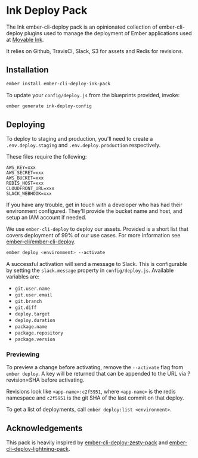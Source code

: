 # Ink Deploy Pack

The Ink ember-cli-deploy pack is an opinionated collection of ember-cli-deploy plugins used to manage the deployment of Ember applications used at [Movable Ink](http://movableink.com).

It relies on Github, TravisCI, Slack, S3 for assets and Redis for revisions.

## Installation

```bash
ember install ember-cli-deploy-ink-pack
```

To update your `config/deploy.js` from the blueprints provided, invoke:

```bash
ember generate ink-deploy-config
```

## Deploying

To deploy to staging and production, you'll need to create a `.env.deploy.staging` and `.env.deploy.production` respectively.

These files require the following:

```
AWS_KEY=xxx
AWS_SECRET=xxx
AWS_BUCKET=xxx
REDIS_HOST=xxx
CLOUDFRONT_URL=xxx
SLACK_WEBHOOK=xxx
```

If you have any trouble, get in touch with a developer who has had their environment configured. They'll provide the bucket name and host, and setup an IAM account if needed.

We use `ember-cli-deploy` to deploy our assets. Provided is a short list that covers deployment of 99% of our use cases. For more information see [ember-cli/ember-cli-deploy](https://github.com/ember-cli/ember-cli-deploy).

```bash
ember deploy <environment> --activate
```

A successful activation will send a message to Slack. This is configurable by setting the `slack.message` property in `config/deploy.js`. Available variables are:

- `git.user.name`
- `git.user.email`
- `git.branch`
- `git.diff`
- `deploy.target`
- `deploy.duration`
- `package.name`
- `package.repository`
- `package.version`

### Previewing

To preview a change before activating, remove the `--activate` flag from `ember deploy`. A key will be returned that can be appended to the URL via ?revision=SHA before activating.

Revisions look like `<app-name>:c2f5951`, where `<app-name>` is the redis namespace and `c2f5951` is the git SHA of the last commit on that deploy.

To get a list of deployments, call `ember deploy:list <environment>`.

## Acknowledgements

This pack is heavily inspired by [ember-cli-deploy-zesty-pack](https://github.com/zestyzesty/ember-cli-deploy-zesty-pack) and [ember-cli-deploy-lightning-pack](https://github.com/ember-cli-deploy/ember-cli-deploy-lightning-pack).
